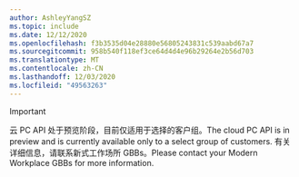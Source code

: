 ```yaml
---
author: AshleyYangSZ
ms.topic: include
ms.date: 12/12/2020
ms.openlocfilehash: f3b3535d04e28880e56805243831c539aabd67a7
ms.sourcegitcommit: 958b540f118ef3ce64d4d4e96b29264e2b56d703
ms.translationtype: MT
ms.contentlocale: zh-CN
ms.lasthandoff: 12/03/2020
ms.locfileid: "49563263"
---
```

<!-- markdownlint-disable MD041-->

> [!IMPORTANT]
> <span data-ttu-id="e3eea-101">云 PC API 处于预览阶段，目前仅适用于选择的客户组。</span><span class="sxs-lookup"><span data-stu-id="e3eea-101">The cloud PC API is in preview and is currently available only to a select group of customers.</span></span> <span data-ttu-id="e3eea-102">有关详细信息，请联系新式工作场所 GBBs。</span><span class="sxs-lookup"><span data-stu-id="e3eea-102">Please contact your Modern Workplace GBBs for more information.</span></span>
